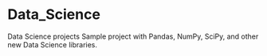# Data_Science
Data Science projects
Sample project with Pandas, NumPy, SciPy, and other new Data Science libraries.
